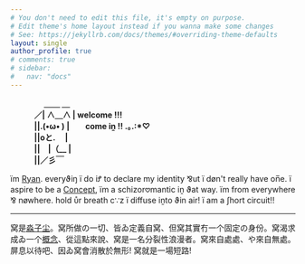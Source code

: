 ```yaml
---
# You don't need to edit this file, it's empty on purpose.
# Edit theme's home layout instead if you wanna make some changes
# See: https://jekyllrb.com/docs/themes/#overriding-theme-defaults
layout: single
author_profile: true
# comments: true
# sidebar:
#   nav: "docs"
---
```

<b>
　　　　 ＿＿ ＿<br>
　　　／| ∧＿∧  |     welcome !!!<br>
　　　||.(•ω• ) |　　come iṋ !! .｡.:*♡<br>
　　　||oと.　   |<br>
　　　||　|（__ |<br>
　　　||／彡￣<br>
</b>

ïm [Ryan](https://cryotato.github.io/name/). everyϑiŋ ï do iꝬ to declare my identity ⅋ut ï døn't really have on̅e. ï aspire to be a [Concept](https://cryotato.github.io/blog/), ïm a schizor𖹭mantic iṋ ϑat way. ïm from everywhere ⅋ nøwhere. hold ᴜ̊r breath c∵z ï diffuse iṋto ϑin air! ï am a ʃhort circuit!!

***

窝是[淼子尘](https://cryotato.github.io/name/)。窝所做の一切、皆ゐ定義自窝、但窝其實冇一个固定の身份。窝渴求成ゐ一个[概念](https://cryotato.github.io/blog/)、從這點來說、窝是一名分裂性浪漫者。窝來自處處、や來自無處。屏息以待吧、因ゐ窝會消散於無形! 窝就是一場短路!





<!-- ![](/assets/images/artifactspain.jpeg) -->
<!-- <div align="right">
    <img src="/assets/images/artifactspain.jpeg" alt="consumption" width="400"/>
</div>

<div align="right">
    endless consumption - 20250227
</div> -->


<!-- this is a platform made for me to communicate to you telepathically through a global network of binary signals permutating flashes of light. -->
<!-- 

PLEASE SAY HI [聊] -->


<!--
to-do:
- change mail header into a logo
- move commission status: open to index instead of having it in the header, maybe finish describing details of commissions
- fix up in experience page, add thumbnails, remove unwanted breaks in between pictures., autoplay youtube video muted. at HD, maybe dont use youtube embed
- make header and author profile sticky but hides when you scroll down and comes back up when you scroll up.
- scrobbles widget "playing now" or last played song or current "obsession" on the right sidebar of index page.
- make lamby my neihboure
- shrine -- PIU, what else?
- kaomojis n kaomoglish translator, kaomoglish dictionary
- RYM stats and reviews page?? and goodreads too? currently reading?
- figure out SEO stuff in docs
- maybe fix the structure of how the pages are managed in general? so in experience and lapses can be intertwined with each tag having its own page? 
- language changing button?


-->